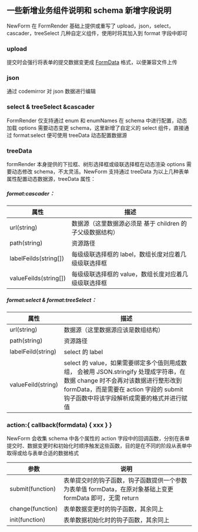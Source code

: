 ## 一些新增业务组件说明和 schema 新增字段说明

NewForm 在 FormRender 基础上提供或重写了 upload，json，select，cascader，treeSelect 几种自定义组件，使用时将其加入到 format 字段中即可

### upload

提交时会强行将表单的提交数据变更成 [FormData](https://developer.mozilla.org/en-US/docs/Web/API/FormData) 格式，以便兼容文件上传

### json

通过 codemirror 对 json 数据进行编辑

### select & treeSelect &cascader

FormRender 仅支持通过 enum 和 enumNames 在 schema 中进行配置，动态加载 options 需要动态变更 schema，这里新增了自定义的 select 组件，直接通过 format:select 便可使用 treeData 动态配置数据源

### treeData

formRender 本身提供的下拉框、树形选择框或级联选择框在动态渲染 options 需要动态修改 schema，不太灵活。NewForm 支持通过 treeData 为以上几种表单属性配置动态数据源，treeData 属性：

##### format:cascader：

| 属性        | 描述                                                      |
| ----------- | --------------------------------------------------------- |
| url(string)         | 数据源（这里数据源必须是 基于 children 的子父级数据结构） |
| path(string)        | 资源路径                                                  |
| labelFeilds(string[]) | 每级级联选择框的 label，数组长度对应着几级级联选择框              |
| valueFeilds(string[]) | 每级级联选择框的 value，数组长度对应着几级级联选择框              |

##### format:select & format:treeSelect：

| 属性       | 描述                                                                                                                                                                                                                  |
| ---------- | --------------------------------------------------------------------------------------------------------------------------------------------------------------------------------------------------------------------- |
| url(string)        | 数据源（这里数据源应该是数组结构）                                                                                                                                                                                    |
| path(string)       | 资源路径                                                                                                                                                                                                              |
| labelFeild(string) | select 的 label                                                                                                                                                                                                       |
| valueFeild(string) | select 的 value，如果需要绑定多个值则用成数组， 会被用 JSON.stringify 处理成字符串，在数据 change 时不会再对该数据进行整形改到 formData，而是需要在 action 字段的 submit 钩子函数中将该字段解析成需要的格式并进行赋值 |

### action:{ callback(formdata) { xxx } }

NewForm 会收集 schema 中各个属性的 action 字段中的回调函数，分别在表单提交时、数据变更时和初始化时顺序触发这些函数，目的是在不同的阶段从表单中取得或给与表单合适的数据格式

| 参数   | 说明                                                                                                       |
| ------ | ---------------------------------------------------------------------------------------------------------- |
| submit(function) | 表单提交时的钩子函数，钩子函数提供一个参数为表单值 formData，在原对象基础上变更 formData 即可，无需 return |
| change(function) | 表单数据变更时的钩子函数，其余同上                                                                         |
| init(function)   | 表单数据初始化时的钩子函数，其余同上                                                                       |
